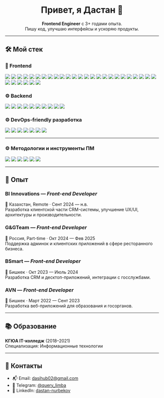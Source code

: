 <h1 align="center">Привет, я Дастан 👋</h1>

<p align="center">
  <strong>Frontend Engineer</strong> c 3+ годами опыта.<br/>
  Пишу код, улучшаю интерфейсы и ускоряю продукты.
</p>

---

## 🛠️ Мой стек

### 🧩 Frontend

<p>
  <img src="https://img.shields.io/badge/-JavaScript-F7DF1E?logo=javascript&logoColor=black" />
  <img src="https://img.shields.io/badge/-TypeScript-3178C6?logo=typescript&logoColor=white" />
  <img src="https://img.shields.io/badge/-React-61DAFB?logo=react&logoColor=black" />
  <img src="https://img.shields.io/badge/-Next.js-000000?logo=nextdotjs" />
  <img src="https://img.shields.io/badge/-Redux-764ABC?logo=redux&logoColor=white" />
  <img src="https://img.shields.io/badge/-Redux_Toolkit-764ABC?logo=redux&logoColor=white" />
  <img src="https://img.shields.io/badge/-Jotai-1E88E5?logoColor=white" />
  <img src="https://img.shields.io/badge/-MobX-FF9955?logo=mobx&logoColor=black" />
  <img src="https://img.shields.io/badge/-HTML-E34F26?logo=html5&logoColor=white" />
  <img src="https://img.shields.io/badge/-CSS-1572B6?logo=css3&logoColor=white" />
  <img src="https://img.shields.io/badge/-Sass-CC6699?logo=sass&logoColor=white" />
  <img src="https://img.shields.io/badge/-Less-1D365D?logo=less&logoColor=white" />
  <img src="https://img.shields.io/badge/-Tailwind-06B6D4?logo=tailwindcss&logoColor=white" />
  <img src="https://img.shields.io/badge/-AntDesign-0170FE?logo=antdesign&logoColor=white" />
  <img src="https://img.shields.io/badge/-Shadcn_UI-18181B?logo=vercel&logoColor=white" />
  <img src="https://img.shields.io/badge/-ReactQuery-FF4154?logo=reactquery&logoColor=white" />
  <img src="https://img.shields.io/badge/-Axios-5A29E4?logo=axios&logoColor=white" />
  <img src="https://img.shields.io/badge/-Styled_Components-DB7093?logo=styled-components&logoColor=white" />
  <img src="https://img.shields.io/badge/-React_Leaflet-199900?logo=leaflet&logoColor=white" />
  <img src="https://img.shields.io/badge/-React_Spring-FF69B4?logoColor=white" />
  <img src="https://img.shields.io/badge/-Chart.js-FF6384?logo=chartdotjs&logoColor=white" />
  <img src="https://img.shields.io/badge/-Webpack-8DD6F9?logo=webpack&logoColor=black" />
  <img src="https://img.shields.io/badge/-Vite-646CFF?logo=vite&logoColor=white" />
  <img src="https://img.shields.io/badge/-Babel-F9DC3E?logo=babel&logoColor=black" />
  <img src="https://img.shields.io/badge/-FSD-grey?style=flat" />
  <img src="https://img.shields.io/badge/-i18next-26A69A?logo=i18next&logoColor=white" />
  <img src="https://img.shields.io/badge/-KISS-00BFA6?logoColor=white" />
  <img src="https://img.shields.io/badge/-DRY-607D8B?logoColor=white" />
  <img src="https://img.shields.io/badge/-WebSocket-4DB6AC?logoColor=white" />
  <img src="https://img.shields.io/badge/-Vue-42B883?logo=vue.js&logoColor=white" />
  <img src="https://img.shields.io/badge/-Electron-47848F?logo=electron&logoColor=white" />
</p>

### ⚙️ Backend

<p>
  <img src="https://img.shields.io/badge/-Node.js-339933?logo=nodedotjs&logoColor=white" />
  <img src="https://img.shields.io/badge/-Express-000000?logo=express&logoColor=white" />
  <img src="https://img.shields.io/badge/-NestJS-E0234E?logo=nestjs&logoColor=white" />
  <img src="https://img.shields.io/badge/-PostgreSQL-4169E1?logo=postgresql&logoColor=white" />
  <img src="https://img.shields.io/badge/-TypeORM-FF4785?logoColor=white" />
  <img src="https://img.shields.io/badge/-JWT-000000?logo=jsonwebtokens&logoColor=white" />
  <img src="https://img.shields.io/badge/-REST_API-009688?logoColor=white" />
  <img src="https://img.shields.io/badge/-Socket.io-010101?logo=socket.io&logoColor=white" />
  <img src="https://img.shields.io/badge/-Swagger-85EA2D?logo=swagger&logoColor=black" />
  <img src="https://img.shields.io/badge/-Docker-2496ED?logo=docker&logoColor=white" />
</p>

### ⚙️ DevOps-friendly разработка

<p>
<img src="https://img.shields.io/badge/-Docker-2496ED?logo=docker&logoColor=white" />
<img src="https://img.shields.io/badge/-Git-F05032?logo=git&logoColor=white" />
<img src="https://img.shields.io/badge/-GitLab-FC6D26?logo=gitlab&logoColor=white" />
<img src="https://img.shields.io/badge/-Nginx-009639?logo=nginx&logoColor=white" />
<img src="https://img.shields.io/badge/-Husky-24292F?logo=husky&logoColor=white" />
<img src="https://img.shields.io/badge/-Lint_Staged-000000?logo=prettier&logoColor=white" />
<img src="https://img.shields.io/badge/-Commitlint-000000?logo=commitlint&logoColor=white" /> 
</p>

---

### ⚙️ Методологии и инструменты ПМ

<p> 
<img src="https://img.shields.io/badge/-Agile-0052CC?logo=agile&logoColor=white" /> 
<img src="https://img.shields.io/badge/-Scrum-6DB33F?logo=scrumalliance&logoColor=white" />
<img src="https://img.shields.io/badge/-Kanban-3178C6?logo=trello&logoColor=white" /> 
<img src="https://img.shields.io/badge/-Waterfall-grey" /> 
<img src="https://img.shields.io/badge/-Jira-0052CC?logo=jira&logoColor=white" /> 
<img src="https://img.shields.io/badge/-Notion-000000?logo=notion&logoColor=white" /> 
</p>

---

## 💼 Опыт

### **BI Innovations** — *Front-end Developer*

📍 Казахстан, Remote · Сент 2024 — н.в.  
Разработка клиентской части CRM-системы, улучшение UX/UI, архитектуры и производительности.

### **G&GTeam** — *Front-end Developer*

📍 Россия, Part-time · Окт 2024 — Фев 2025  
Поддержка админок и клиентских приложений в сфере ресторанного бизнеса.

### **BSmart** — *Front-end Developer*

📍 Бишкек · Окт 2023 — Июль 2024  
Разработка CRM и десктоп-приложений, интеграции с госслужбами.

### **AVN** — *Front-end Developer*

📍 Бишкек · Март 2022 — Сент 2023  
Разработка веб-приложений для образования и госорганов.

---

## 📚 Образование

**КГЮА IT-колледж** (2018–2021)  
Специализация: Информационные технологии

---

## 🔗 Контакты

- 📬 Email: [dasihub02@gmail.com](mailto:dasihub02@gmail.com)
- 💬 Telegram: [@query_limba](https://t.me/query_limba)
- 💼 LinkedIn: [dastan-nurbekov](https://www.linkedin.com/in/dastan-nurbekov)

